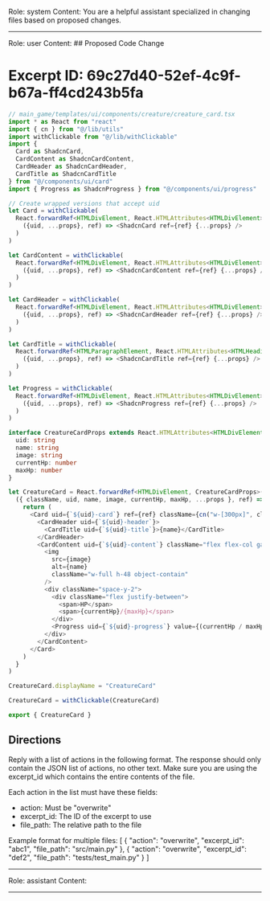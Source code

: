 Role: system
Content: You are a helpful assistant specialized in changing files based on proposed changes.
__________________
Role: user
Content: ## Proposed Code Change
# Excerpt ID: 69c27d40-52ef-4c9f-b67a-ff4cd243b5fa
```typescript
// main_game/templates/ui/components/creature/creature_card.tsx
import * as React from "react"
import { cn } from "@/lib/utils"
import withClickable from "@/lib/withClickable"
import { 
  Card as ShadcnCard, 
  CardContent as ShadcnCardContent, 
  CardHeader as ShadcnCardHeader, 
  CardTitle as ShadcnCardTitle 
} from "@/components/ui/card"
import { Progress as ShadcnProgress } from "@/components/ui/progress"

// Create wrapped versions that accept uid
let Card = withClickable(
  React.forwardRef<HTMLDivElement, React.HTMLAttributes<HTMLDivElement> & {uid: string}>(
    ({uid, ...props}, ref) => <ShadcnCard ref={ref} {...props} />
  )
)

let CardContent = withClickable(
  React.forwardRef<HTMLDivElement, React.HTMLAttributes<HTMLDivElement> & {uid: string}>(
    ({uid, ...props}, ref) => <ShadcnCardContent ref={ref} {...props} />
  )
)

let CardHeader = withClickable(
  React.forwardRef<HTMLDivElement, React.HTMLAttributes<HTMLDivElement> & {uid: string}>(
    ({uid, ...props}, ref) => <ShadcnCardHeader ref={ref} {...props} />
  )
)

let CardTitle = withClickable(
  React.forwardRef<HTMLParagraphElement, React.HTMLAttributes<HTMLHeadingElement> & {uid: string}>(
    ({uid, ...props}, ref) => <ShadcnCardTitle ref={ref} {...props} />
  )
)

let Progress = withClickable(
  React.forwardRef<HTMLDivElement, React.HTMLAttributes<HTMLDivElement> & {uid: string; value: number}>(
    ({uid, ...props}, ref) => <ShadcnProgress ref={ref} {...props} />
  )
)

interface CreatureCardProps extends React.HTMLAttributes<HTMLDivElement> {
  uid: string
  name: string
  image: string
  currentHp: number
  maxHp: number
}

let CreatureCard = React.forwardRef<HTMLDivElement, CreatureCardProps>(
  ({ className, uid, name, image, currentHp, maxHp, ...props }, ref) => {
    return (
      <Card uid={`${uid}-card`} ref={ref} className={cn("w-[300px]", className)} {...props}>
        <CardHeader uid={`${uid}-header`}>
          <CardTitle uid={`${uid}-title`}>{name}</CardTitle>
        </CardHeader>
        <CardContent uid={`${uid}-content`} className="flex flex-col gap-4">
          <img 
            src={image}
            alt={name}
            className="w-full h-48 object-contain"
          />
          <div className="space-y-2">
            <div className="flex justify-between">
              <span>HP</span>
              <span>{currentHp}/{maxHp}</span>
            </div>
            <Progress uid={`${uid}-progress`} value={(currentHp / maxHp) * 100} />
          </div>
        </CardContent>
      </Card>
    )
  }
)

CreatureCard.displayName = "CreatureCard"

CreatureCard = withClickable(CreatureCard)

export { CreatureCard }
```

## Directions
Reply with a list of actions in the following format. The response should only contain the JSON list of actions, no other text.
Make sure you are using the excerpt_id which contains the entire contents of the file.

Each action in the list must have these fields:
- action: Must be "overwrite"
- excerpt_id: The ID of the excerpt to use
- file_path: The relative path to the file

Example format for multiple files:
[
    {
        "action": "overwrite",
        "excerpt_id": "abc1",
        "file_path": "src/main.py"
    },
    {
        "action": "overwrite",
        "excerpt_id": "def2",
        "file_path": "tests/test_main.py"
    }
]
__________________
Role: assistant
Content: 
__________________
